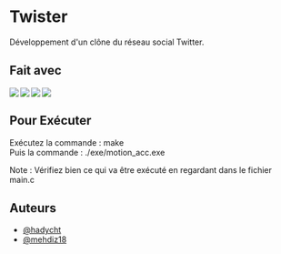 # Twister

Développement d'un clône du réseau social Twitter.
 
## Fait avec

<img align="left" src="https://img.shields.io/badge/REACTJS-ED8B00?style=for-the-badge&logo=&logoColor=white"/>
<img align="left" src="https://img.shields.io/badge/EXPRESSJS-000000?style=for-the-badge&logo=&logoColor=white"/>
<img align="left" src="https://img.shields.io/badge/NODEJS-ED8B00?style=for-the-badge&logo=&logoColor=white"/>
<img  src="https://img.shields.io/badge/MONGODB-9ACD32?style=for-the-badge&logo=&logoColor=white"/>  


## Pour Exécuter

Exécutez la commande : make  
Puis la commande : ./exe/motion_acc.exe  
  
Note : Vérifiez bien ce qui va être exécuté en regardant dans le fichier main.c

## Auteurs

- [@hadycht](https://github.com/hadycht)
- [@mehdiz18](https://github.com/mehdiz18)
